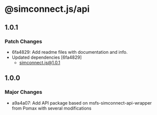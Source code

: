 # @simconnect.js/api

## 1.0.1

### Patch Changes

- 6fa4829: Add readme files with documentation and info.
- Updated dependencies [6fa4829]
  - simconnect.js@1.0.1

## 1.0.0

### Major Changes

- a9a4a07: Add API package based on msfs-simconnect-api-wrapper from Pomax with several modifications
